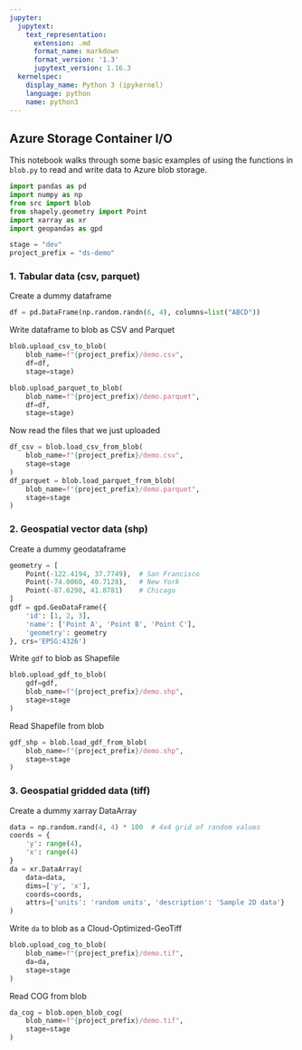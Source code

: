 ```yaml
---
jupyter:
  jupytext:
    text_representation:
      extension: .md
      format_name: markdown
      format_version: '1.3'
      jupytext_version: 1.16.3
  kernelspec:
    display_name: Python 3 (ipykernel)
    language: python
    name: python3
---
```


## Azure Storage Container I/O

This notebook walks through some basic examples of using the functions in `blob.py` to read and write data to Azure blob storage.

```python
import pandas as pd
import numpy as np
from src import blob
from shapely.geometry import Point
import xarray as xr
import geopandas as gpd

stage = "dev"
project_prefix = "ds-demo"
```

### 1. Tabular data (csv, parquet)


Create a dummy dataframe

```python
df = pd.DataFrame(np.random.randn(6, 4), columns=list("ABCD"))
```

Write dataframe to blob as CSV and Parquet

```python
blob.upload_csv_to_blob(
    blob_name=f"{project_prefix}/demo.csv",
    df=df,
    stage=stage)

blob.upload_parquet_to_blob(
    blob_name=f"{project_prefix}/demo.parquet",
    df=df,
    stage=stage)
```

Now read the files that we just uploaded

```python
df_csv = blob.load_csv_from_blob(
    blob_name=f"{project_prefix}/demo.csv",
    stage=stage
)
df_parquet = blob.load_parquet_from_blob(
    blob_name=f"{project_prefix}/demo.parquet",
    stage=stage
)
```

### 2. Geospatial vector data (shp)


Create a dummy geodataframe

```python
geometry = [
    Point(-122.4194, 37.7749),  # San Francisco
    Point(-74.0060, 40.7128),   # New York
    Point(-87.6298, 41.8781)    # Chicago
]
gdf = gpd.GeoDataFrame({
    'id': [1, 2, 3],
    'name': ['Point A', 'Point B', 'Point C'],
    'geometry': geometry
}, crs='EPSG:4326')
```

Write `gdf` to blob as Shapefile

```python
blob.upload_gdf_to_blob(
    gdf=gdf,
    blob_name=f"{project_prefix}/demo.shp",
    stage=stage
)
```

Read Shapefile from blob

```python
gdf_shp = blob.load_gdf_from_blob(
    blob_name=f"{project_prefix}/demo.shp",
    stage=stage
)
```

### 3. Geospatial gridded data (tiff)


Create a dummy xarray DataArray

```python
data = np.random.rand(4, 4) * 100  # 4x4 grid of random values
coords = {
    'y': range(4),
    'x': range(4)
}
da = xr.DataArray(
    data=data,
    dims=['y', 'x'],
    coords=coords,
    attrs={'units': 'random units', 'description': 'Sample 2D data'}
)
```

Write `da` to blob as a Cloud-Optimized-GeoTiff

```python
blob.upload_cog_to_blob(
    blob_name=f"{project_prefix}/demo.tif",
    da=da,
    stage=stage
)
```

Read COG from blob

```python
da_cog = blob.open_blob_cog(
    blob_name=f"{project_prefix}/demo.tif",
    stage=stage
)
```
